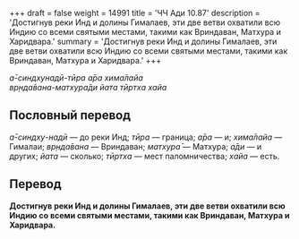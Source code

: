 +++
draft = false
weight = 14991
title = 'ЧЧ Ади 10.87'
description = 'Достигнув реки Инд и долины Гималаев, эти две ветви охватили всю Индию со всеми святыми местами, такими как Вриндаван, Матхура и Харидвара.'
summary = 'Достигнув реки Инд и долины Гималаев, эти две ветви охватили всю Индию со всеми святыми местами, такими как Вриндаван, Матхура и Харидвара.'
+++

_а̄-синдхунадӣ-тӣра а̄ра хима̄лайа  
вр̣нда̄вана-матхура̄ди йата тӣртха хайа_

## Пословный перевод

_а̄_\-_синдху_\-_надӣ_ — до реки Инд; _тӣра_ — граница; _а̄ра_ — и; _хима̄лайа_ — Гималаи; _вр̣нда̄вана_ — Вриндаван; _матхура̄_ — Матхура; _а̄ди_ — и других; _йата_ — сколько; _тӣртха_ — мест паломничества; _хайа_ — есть.

## Перевод

**Достигнув реки Инд и долины Гималаев, эти две ветви охватили всю Индию со всеми святыми местами, такими как Вриндаван, Матхура и Харидвара.**
